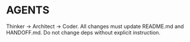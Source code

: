 # AGENTS
Thinker → Architect → Coder. All changes must update README.md and HANDOFF.md. Do not change deps without explicit instruction.
